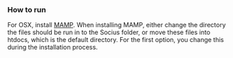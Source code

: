 ### How to run
For OSX, install [MAMP](https://www.mamp.info/en/). 
When installing MAMP, either change the directory the files should be run in to the Socius folder, or move these files into htdocs, which is the default directory. 
For the first option, you change this during the installation process.
